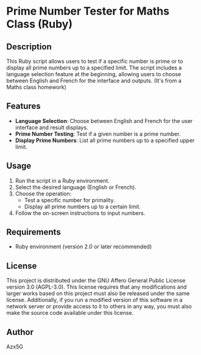 # Prime Number Tester for Maths Class (Ruby)

## Description

This Ruby script allows users to test if a specific number is prime or to display all prime numbers up to a specified limit. The script includes a language selection feature at the beginning, allowing users to choose between English and French for the interface and outputs. (It's from a Maths class homework)

## Features

- **Language Selection**: Choose between English and French for the user interface and result displays.
- **Prime Number Testing**: Test if a given number is a prime number.
- **Display Prime Numbers**: List all prime numbers up to a specified upper limit.

## Usage

1. Run the script in a Ruby environment.
2. Select the desired language (English or French).
3. Choose the operation:
    - Test a specific number for primality.
    - Display all prime numbers up to a certain limit.
4. Follow the on-screen instructions to input numbers.

## Requirements

- Ruby environment (version 2.0 or later recommended)

## License

This project is distributed under the GNU Affero General Public License version 3.0 (AGPL-3.0). This license requires that any modifications and larger works based on this project must also be released under the same license. Additionally, if you run a modified version of this software in a network server or provide access to it to others in any way, you must also make the source code available under this license.

## Author

Azx5G

